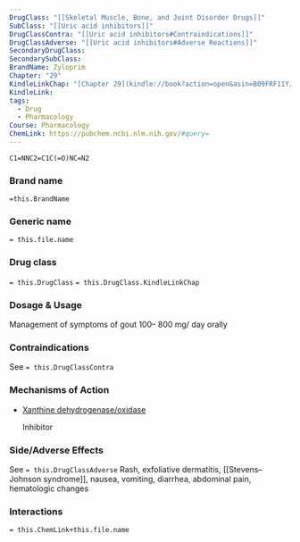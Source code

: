 ```yaml
---
DrugClass: "[[Skeletal Muscle, Bone, and Joint Disorder Drugs]]"
SubClass: "[[Uric acid inhibitors]]"
DrugClassContra: "[[Uric acid inhibitors#Contraindications]]"
DrugClassAdverse: "[[Uric acid inhibitors#Adverse Reactions]]"
SecondaryDrugClass: 
SecondarySubClass: 
BrandName: Zyloprim
Chapter: "29"
KindleLinkChap: "[Chapter 29](kindle://book?action=open&asin=B09FRF11YJ&location=15248)"
KindleLink: 
tags:
  - Drug
  - Pharmacology
Course: Pharmacology
ChemLink: https://pubchem.ncbi.nlm.nih.gov/#query=
---
```

```smiles
C1=NNC2=C1C(=O)NC=N2
```

### Brand name
`=this.BrandName`

### Generic name
`= this.file.name`

### Drug class 
`= this.DrugClass`
	`= this.DrugClass.KindleLinkChap`

### Dosage & Usage
Management of symptoms of gout
100– 800 mg/ day orally

### Contraindications
See `= this.DrugClassContra`

### Mechanisms of Action
- [Xanthine dehydrogenase/oxidase](https://go.drugbank.com/drugs/DB00437#BE0002204)
    
    Inhibitor

### Side/Adverse Effects
See `= this.DrugClassAdverse`
Rash, exfoliative dermatitis, [[Stevens–Johnson syndrome]], nausea, vomiting, diarrhea, abdominal pain, hematologic changes

### Interactions

`= this.ChemLink+this.file.name`

